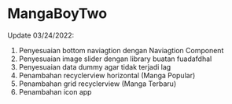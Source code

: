 # MangaBoyTwo
Update 03/24/2022:<br>
1. Penyesuaian bottom naviagtion dengan Naviagtion Component<br>
2. Penyesuaian image slider dengan library buatan fuadafdhal<br>
3. Penyesuaian data dummy agar tidak terjadi lag<br>
4. Penambahan recyclerview horizontal (Manga Popular)<br>
5. Penambahan grid recyclerview (Manga Terbaru)<br>
6. Penambahan icon app<br>
